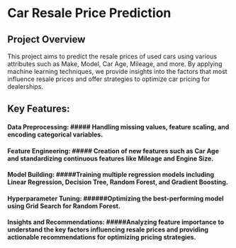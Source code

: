 # Car Resale Price Prediction

## Project Overview
This project aims to predict the resale prices of used cars using various attributes such as Make, Model, Car Age, Mileage, and more. By applying machine learning techniques, we provide insights into the factors that most influence resale prices and offer strategies to optimize car pricing for dealerships.

## Key Features:
#### Data Preprocessing: ##### Handling missing values, feature scaling, and encoding categorical variables.
#### Feature Engineering: ##### Creation of new features such as Car Age and standardizing continuous features like Mileage and Engine Size.
#### Model Building: #####Training multiple regression models including Linear Regression, Decision Tree, Random Forest, and Gradient Boosting.
#### Hyperparameter Tuning: ######Optimizing the best-performing model using Grid Search for Random Forest.
#### Insights and Recommendations: #####Analyzing feature importance to understand the key factors influencing resale prices and providing actionable recommendations for optimizing pricing strategies.
